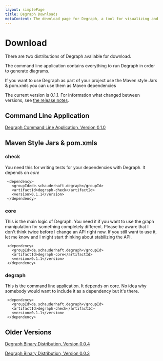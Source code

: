 ```yaml
---
layout: simplePage
title: Degraph Downloads
metaContent: The download page for Degraph, a tool for visualizing and testing package dependencies in JVM code.
---
```


# Download #

There are two distributions of Degraph available for download. 

The command line application contains everything to run Degraph in order to generate diagrams.
 
If you want to use Degraph as part of your project use the Maven style Jars & pom.xmls you can use them as Maven dependencies

The current version is 0.1.1. For information what changed between versions, see [the release notes](https://github.com/schauder/degraph/blob/master/releaseNotes.md).

## Command Line Application ##

[Degraph Command Line Application, Version 0.1.0](http://dl.bintray.com/schauder/schauderhaft-de/degraph-0.1.0.zip)

## Maven Style Jars & pom.xmls ##

### check ###

You need this for writing tests for your dependencies with Degraph. It depends on *core*

     <dependency>
       <groupId>de.schauderhaft.degraph</groupId>
       <artifactId>degraph-check</artifactId>
       <version>0.1.1</version>
     </dependency>

### core ###

This is the main logic of Degraph. You need it if you want to use the graph manipulation for something completely different. Please be aware that I don't think twice before I change an API right now. If you still want to use it, let me know and I might start thinking about stabilizing the API.

     <dependency>
       <groupId>de.schauderhaft.degraph</groupId>
       <artifactId>degraph-core</artifactId>
       <version>0.1.1</version>
     </dependency>

### degraph ###

This is the command line application. It depends on core. No idea why somebody would want to include it as a dependency but it's there.

     <dependency>
       <groupId>de.schauderhaft.degraph</groupId>
       <artifactId>degraph-check</artifactId>
       <version>0.1.1</version>
     </dependency>

## Older Versions ##

[Degraph Binary Distribution, Version 0.0.4](http://dl.bintray.com/schauder/schauderhaft-de/degraph-0.0.4.zip)

[Degraph Binary Distribution, Version 0.0.3](http://dl.bintray.com/schauder/schauderhaft-de/degraph-0.0.3.zip)